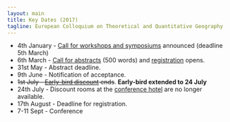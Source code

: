 ```yaml
---
layout: main
title: Key Dates (2017)
tagline: European Colloquium on Theoretical and Quantitative Geography
---
```

 
  - 4th January - [Call for workshops and symposiums](./cfp.html) announced (deadline 5th March)
  - 6th March - [Call for abstracts](./cfp.html) (500 words) and [registration](./registration.html) opens.
  - 31st May - Abstract deadline.
  - 9th June - Notification of acceptance.
  - <del>1st July - [Early-bird discount](./registration.html) ends</del>. **Early-bird extended to 24 July**
  - 24th July - Discount rooms at the [conference hotel](./registration.html) are no longer available.
  - 17th August - Deadline for registration.
  - 7-11 Sept - Conference
